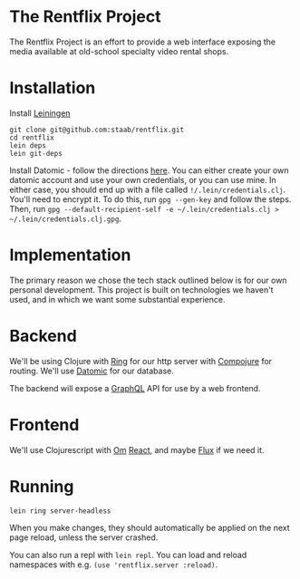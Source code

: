 # The Rentflix Project

The Rentflix Project is an effort to provide a web interface exposing the media available at old-school specialty video rental shops.

# Installation

Install [Leiningen](https://github.com/technomancy/leiningen)

```
git clone git@github.com:staab/rentflix.git
cd rentflix
lein deps
lein git-deps
```

Install Datomic - follow the directions [here](http://docs.datomic.com/getting-started.html). You can either create your own datomic account and use your own credentials, or you can use mine. In either case, you should end up with a file called `!/.lein/credentials.clj`. You'll need to encrypt it. To do this, run `gpg --gen-key` and follow the steps. Then, run `gpg --default-recipient-self -e ~/.lein/credentials.clj > ~/.lein/credentials.clj.gpg`.

# Implementation

The primary reason we chose the tech stack outlined below is for our own personal development. This project is built on technologies we haven't used, and in which we want some substantial experience.

# Backend

We'll be using Clojure with [Ring](https://github.com/ring-clojure/ring) for our http server with [Compojure](https://github.com/weavejester/compojure) for routing. We'll use [Datomic](http://docs.datomic.com/) for our database. 

The backend will expose a [GraphQL](https://facebook.github.io/react/blog/2015/05/01/graphql-introduction.html) API for use by a web frontend.

# Frontend

We'll use Clojurescript with [Om](https://github.com/omcljs/om) [React](https://facebook.github.io/react/), and maybe [Flux](https://facebook.github.io/flux/) if we need it.

# Running

```
lein ring server-headless
```

When you make changes, they should automatically be applied on the next page reload, unless the server crashed.

You can also run a repl with `lein repl`. You can load and reload namespaces with e.g. `(use 'rentflix.server :reload)`.